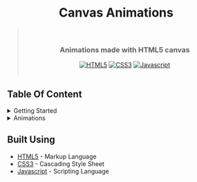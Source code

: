 <div align="center">
  <h1>Canvas Animations</h1>

> &nbsp;
>
> <h3>Animations made with HTML5 canvas</h3>
>  <div>
>   <a href="https://developer.mozilla.org/en-US/docs/Web/HTML"><img src="https://img.shields.io/badge/HTML5-E34F26?style=for-the-badge&logo=html5&logoColor=white" alt="HTML5" /></a>
>   <a href="https://developer.mozilla.org/en-US/docs/Web/CSS"><img src="https://img.shields.io/badge/CSS3-1572B6?style=for-the-badge&logo=css3&logoColor=white" alt="CSS3" /></a>
>   <a href="https://developer.mozilla.org/en-US/docs/Web/JavaScript"><img src="https://img.shields.io/badge/JavaScript-323330?style=for-the-badge&logo=javascript&logoColor=F7DF1E" alt="Javascript" /></a>
> </div>
> &nbsp;

</div>

## Table Of Content

<details>
  <summary>Getting Started</summary>
  <ul>
    <li><a href="#built-using">Built using</a></li>
    <li><a href="https://github.com/imkaranks/canvas-animations/tree/main/01.%20Gravity#getting-started">Gravity</a></li>
    <li><a href="https://github.com/imkaranks/canvas-animations/tree/main/02.%20Collision_Detection#getting-started">Collision</a></li>
    <li><a href="https://github.com/imkaranks/canvas-animations/tree/main/03.%20Constellations_Mouse_Trail#getting-started">Constellation trails</a></li>
  </ul>
</details>
<details>
  <summary>Animations</summary>
  <ul>
    <li><a href="https://github.com/imkaranks/canvas-animations/tree/main/01.%20Gravity">Gravity</a></li>
    <li><a href="https://github.com/imkaranks/canvas-animations/tree/main/02.%20Collision_Detection">Collision</a></li>
    <li><a href="https://sparkly-bunny-f8491e.netlify.app/">Constellation trails</a></li>
  </ul>
</details>

## Built Using

- [HTML5](https://developer.mozilla.org/en-US/docs/Web/HTML) - Markup Language
- [CSS3](https://developer.mozilla.org/en-US/docs/Web/CSS) - Cascading Style Sheet
- [Javascript](https://developer.mozilla.org/en-US/docs/Web/JavaScript) - Scripting Language
